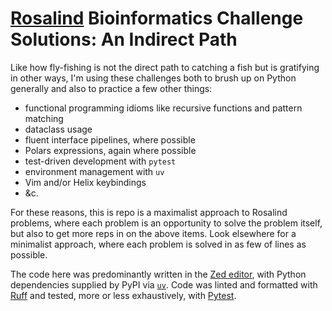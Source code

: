 # [Rosalind](https://rosalind.info/problems/tree-view/) Bioinformatics Challenge Solutions: An Indirect Path

Like how fly-fishing is not the direct path to catching a fish but is gratifying in other ways, I'm using these challenges both to brush up on Python generally and also to practice a few other things:

-   functional programming idioms like recursive functions and pattern matching
-   dataclass usage
-   fluent interface pipelines, where possible
-   Polars expressions, again where possible
-   test-driven development with `pytest`
-   environment management with `uv`
-   Vim and/or Helix keybindings
-   &c.

For these reasons, this is repo is a maximalist approach to Rosalind problems, where each problem is an opportunity to solve the problem itself, but also to get more reps in on the above items. Look elsewhere for a minimalist approach, where each problem is solved in as few of lines as possible.

The code here was predominantly written in the [Zed editor](https://zed.dev/), with Python dependencies supplied by PyPI via [`uv`](https://github.com/astral-sh/uv). Code was linted and formatted with [Ruff](https://github.com/astral-sh/ruff) and tested, more or less exhaustively, with [Pytest](https://docs.pytest.org/en/8.0.x/).
